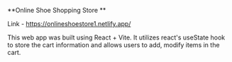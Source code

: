 **Online Shoe Shopping Store
**

Link - https://onlineshoestore1.netlify.app/

This web app was built using React + Vite. It utilizes react's useState hook to store the cart information and allows users to add, modify items in the cart.

